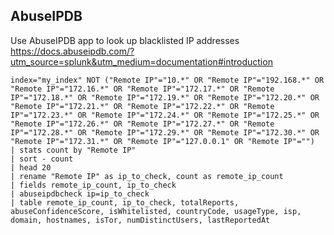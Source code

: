 
## AbuseIPDB
Use AbuseIPDB app to look up blacklisted IP addresses
https://docs.abuseipdb.com/?utm_source=splunk&utm_medium=documentation#introduction

```
index="my_index" NOT ("Remote IP"="10.*" OR "Remote IP"="192.168.*" OR "Remote IP"="172.16.*" OR "Remote IP"="172.17.*" OR "Remote IP"="172.18.*" OR "Remote IP"="172.19.*" OR "Remote IP"="172.20.*" OR "Remote IP"="172.21.*" OR "Remote IP"="172.22.*" OR "Remote IP"="172.23.*" OR "Remote IP"="172.24.*" OR "Remote IP"="172.25.*" OR "Remote IP"="172.26.*" OR "Remote IP"="172.27.*" OR "Remote IP"="172.28.*" OR "Remote IP"="172.29.*" OR "Remote IP"="172.30.*" OR "Remote IP"="172.31.*" OR "Remote IP"="127.0.0.1" OR "Remote IP"="")
| stats count by "Remote IP"
| sort - count 
| head 20
| rename "Remote IP" as ip_to_check, count as remote_ip_count
| fields remote_ip_count, ip_to_check
| abuseipdbcheck ip=ip_to_check
| table remote_ip_count, ip_to_check, totalReports, abuseConfidenceScore, isWhitelisted, countryCode, usageType, isp, domain, hostnames, isTor, numDistinctUsers, lastReportedAt
```
